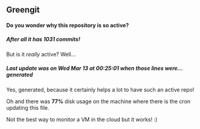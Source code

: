 ## Greengit

#### Do you wonder why this repository is so active?

##### After all it has 1031 commits!

But is it *really* active? Well...

##### Last update was on Wed Mar 13 at 00:25:01 when those lines were... generated

Yes, generated, because it certainly helps a lot to have such an active repo!

Oh and there was **77%** disk usage on the machine
where there is the cron updating this file.

Not the best way to monitor a VM in the cloud but it works! :)
